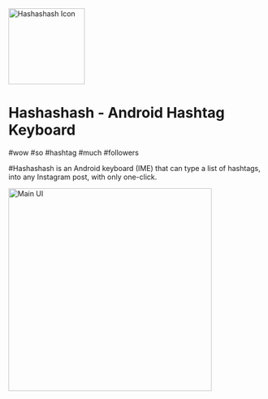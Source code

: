 <img src="http://i.imgur.com/KNXIC7f.png" alt="Hashashash Icon" width="150px"/>

# Hashashash - Android Hashtag Keyboard
#wow #so #hashtag #much #followers

#Hashashash is an Android keyboard (IME) that can type a list of hashtags, into any Instagram post, with only one-click.

<img src="http://i.imgur.com/xhlkZTZ.png" alt="Main UI" width="400px"/>
